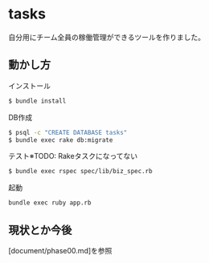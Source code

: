 # tasks

自分用にチーム全員の稼働管理ができるツールを作りました。

## 動かし方

インストール
```bash
$ bundle install
```

DB作成
```bash
$ psql -c "CREATE DATABASE tasks"
$ bundle exec rake db:migrate
```

テスト※TODO: Rakeタスクになってない
```bash
$ bundle exec rspec spec/lib/biz_spec.rb
```

起動
```bash
bundle exec ruby app.rb
```

## 現状とか今後

[document/phase00.md]を参照
